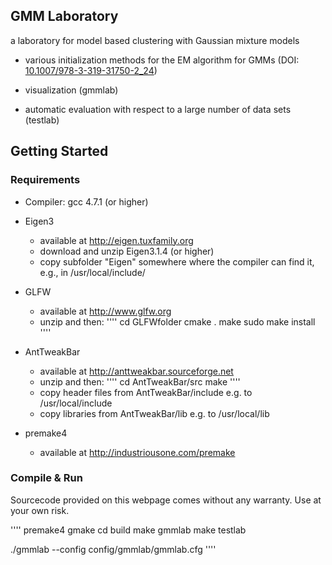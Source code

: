 
## GMM Laboratory

a laboratory for model based clustering with Gaussian mixture models

* various initialization methods for the EM algorithm for GMMs (DOI: [10.1007/978-3-319-31750-2_24](https://doi.org/10.1007/978-3-319-31750-2_24))


* visualization (gmmlab)

* automatic evaluation with respect to a large number of data sets (testlab)





## Getting Started


### Requirements


* Compiler: gcc 4.7.1 (or higher)
* Eigen3
  * available at http://eigen.tuxfamily.org
  * download and unzip Eigen3.1.4 (or higher)
  * copy subfolder "Eigen" somewhere where the compiler can find it, e.g., in /usr/local/include/
* GLFW
  * available at http://www.glfw.org
  * unzip and then:
'''' 
   cd GLFWfolder
   cmake . 
   make
   sudo make install
''''
* AntTweakBar
  * available at http://anttweakbar.sourceforge.net
  * unzip and then:
''''
  cd AntTweakBar/src
  make 
''''
  * copy header files from AntTweakBar/include e.g. to /usr/local/include
  * copy libraries from AntTweakBar/lib e.g. to  /usr/local/lib
  
* premake4
  * available at http://industriousone.com/premake
  
    
### Compile & Run

Sourcecode provided on this webpage comes without any warranty. Use at your own risk. 

''''
premake4 gmake 
cd build
make gmmlab
make testlab

./gmmlab --config config/gmmlab/gmmlab.cfg
''''

